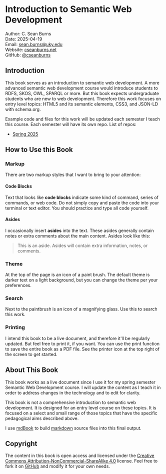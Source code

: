 # Introduction to Semantic Web Development

Author: C. Sean Burns  
Date: 2025-04-19  
Email: sean.burns@uky.edu  
Website: [cseanburns.net](https://cseanburns.net)  
GitHub: [@cseanburns](https://github.com/cseanburns)

## Introduction

This book serves as an introduction to semantic web development.
A more advanced semantic web development course would introduce students to RDFS, SKOS, OWL, SPARQL or more.
But this book expects undergraduate students who are new to web development.
Therefore this work focuses on entry level topics: HTML5 and its semantic elements, CSS3, and JSON-LD with schema.org.

Example code and files for this work will be updated each semester I teach this course.
Each semester will have its own repo.
List of repos:

- [Spring 2025](https://github.com/cseanburns/semantic2025)

## How to Use this Book

### Markup

There are two markup styles that I want to bring to your attention:

#### Code Blocks

Text that looks like **code blocks** indicate some kind of command, series of commands, or web code.
Do not simply copy and paste the code into your terminal or text editor.
You should practice and type all code yourself.

#### Asides

I occasionally insert **asides** into the text.
These asides generally contain notes or extra comments about the main content.
Asides look like this:

> This is an aside.
> Asides will contain extra information, notes, or comments.

### Theme

At the top of the page is an icon of a paint brush.
The default theme is darker text on a light background, but you can change the theme per your preferences.

### Search

Next to the paintbrush is an icon of a magnifying glass.
Use this to search this work.

### Printing

I intend this book to be a live document, and therefore it'll be regularly updated.
But feel free to print it, if you want.
You can use the print function to save the entire book as a PDF file.
See the printer icon at the top right of the screen to get started.

## About This Book

This book works as a live document since I use it for my spring semester Semantic Web Development course.
I will update the content as I teach it in order to address changes in the technology and to edit for clarity.

This book is not a comprehensive introduction to semantic web development.
It is designed for an entry level course on these topics.
It is focused on a select and small range of those topics that have the specific pedagogical aims described above.

I use [mdBook][mdbook] to build [markdown][markdown] source files into this final output.

## Copyright

The content in this book is open access and licensed under the
[Creative Commons Attribution-NonCommercial-ShareAlike 4.0][ccbyncsa] license.
Feel free to fork it on [GitHub][semantic_wd_github] and modify it for your own needs.

[semantic_wd_github]:https://github.com/cseanburns/semantic_web_development
[ccbyncsa]:https://creativecommons.org/licenses/by-nc-sa/4.0/
[markdown]:https://www.markdownguide.org/
[mdbook]:https://github.com/rust-lang/mdBook
